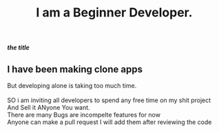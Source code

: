 
  <body class="u-body"><header class="u-clearfix u-header u-header" id="sec-ca3c"><div class="u-clearfix u-sheet u-sheet-1">
        <h1 class="u-text u-text-default u-text-1">I am a Beginner Developer.&nbsp;</h1>
      </div></header>
    <section class="u-align-center u-clearfix u-section-1" id="sec-eb50">
      <div class="u-clearfix u-sheet u-valign-middle u-sheet-1">
        <h5 class="u-text u-text-1">the title</h5>
        <h1 class="u-text u-text-2">I have been making clone apps</h1>
        <p class="u-text u-text-3">But developing alone is taking too much time.&nbsp;<br>
          <br>SO i am inviting all developers to spend any free time on my shit project&nbsp;<br>And Sell it ANyone You want.&nbsp;<br>There are many Bugs are incompelte features for now&nbsp;<br>Anyone can make a pull request I will add them after reviewing the code
        </p>
      </div>
    </section>
    
    
